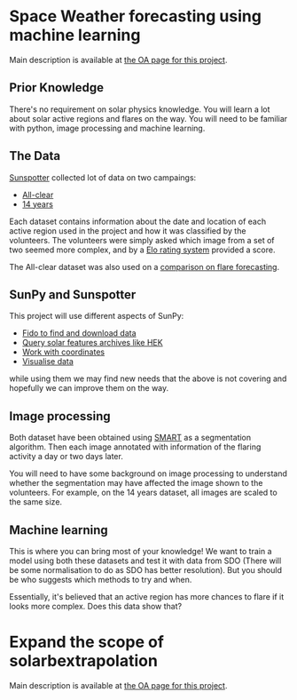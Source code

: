# Space Weather forecasting using machine learning 

Main description is available at [the OA page for this project](https://openastronomy.org/gsoc/gsoc2019/#/projects?project=space_weather_forecasting_using_machine_learning).

## Prior Knowledge

There's no requirement on solar physics knowledge. You will learn a lot about
solar active regions and flares on the way. You will need to be familiar with
python, image processing and machine learning.

## The Data

[Sunspotter](http://sunspotter.org/) collected lot of data on two campaings:
 - [All-clear](https://doi.org/10.5281/zenodo.1478965)
 - [14 years](https://doi.org/10.5281/zenodo.1478971)
 
Each dataset contains information about the date and location of each active
region used in the project and how it was classified by the volunteers. The
volunteers were simply asked which image from a set of two seemed more complex,
and by a [Elo rating system](https://en.wikipedia.org/wiki/Elo_rating_system)
provided a score.
 
The All-clear dataset was also used on a [comparison on flare forecasting](https://doi.org/10.3847/0004-637X/829/2/89).
 
 
## SunPy and Sunspotter

This project will use different aspects of SunPy:
  - [Fido to find and download data](http://docs.sunpy.org/en/stable/guide/acquiring_data/fido.html)
  - [Query solar features archives like HEK](http://docs.sunpy.org/en/stable/guide/acquiring_data/hek.html)
  - [Work with coordinates](http://docs.sunpy.org/en/stable/guide/units-coordinates.html)
  - [Visualise data](http://docs.sunpy.org/en/stable/guide/plotting.html)

while using them we may find new needs that the above is not covering and
hopefully we can improve them on the way.

## Image processing

Both dataset have been obtained using [SMART](https://doi.org/10.1016/j.asr.2010.06.024)
as a segmentation algorithm. Then each image annotated with information of the
flaring activity a day or two days later.

You will need to have some background on image processing to understand whether
the segmentation may have affected the image shown to the volunteers. For example,
on the 14 years dataset, all images are scaled to the same size.

## Machine learning

This is where you can bring most of your knowledge! We want to train a model
using both these datasets and test it with data from SDO (There will be some
normalisation to do as SDO has better resolution). But you should be who suggests
which methods to try and when.

Essentially, it's believed that an active region has more chances to flare if
it looks more complex. Does this data show that?



# Expand the scope of solarbextrapolation

Main description is available at [the OA page for this project](https://openastronomy.org/gsoc/gsoc2019/#/projects?project=expand_the_scope_of_solarbextrapolation.).


